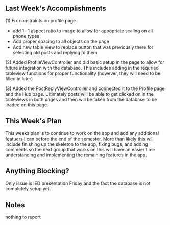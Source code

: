 ## Last Week's Accomplishments
(1) Fix constraints on profile page
- add 1 : 1 aspect ratio to image to allow for appopriate scaling on all phone types
- Add proper spacing to all objects on the page
- Add new table_view to replace button that was previously there for selecting old posts and replying to them

(2) Added ProfileViewController and did basic setup in the page to allow for future integration with the database. This includes adding in the requried tableview functions for proper functionality (however, they will need to be filled in later)

(3) Added the PostReplyViewController and connected it to the Profile page and the Hub page. Ultimately posts will be able to get clicked on in the tableviews in both pages and then will be taken from the database to be loaded on this page. 

## This Week's Plan
This weeks plan is to continue to work on the app and add any additional featuers I can before the end of the semester. More than likely this will include finishing up the skeleton to the app, fixing bugs, and adding comments so the next group that works on this will have an easier time understanding and implementing the remaining features in the app.

## Anything Blocking?
Only issue is IED presentation Friday and the fact the database is not completely setup yet. 

## Notes
nothing to report

